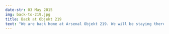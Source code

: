 ```yaml
---
date-str: 03 May 2015
img: back-to-219.jpg
title: Back at Objekt 219
text: "We are back home at Arsenal Objekt 219. We will be staying there until June 2015."
---
```


